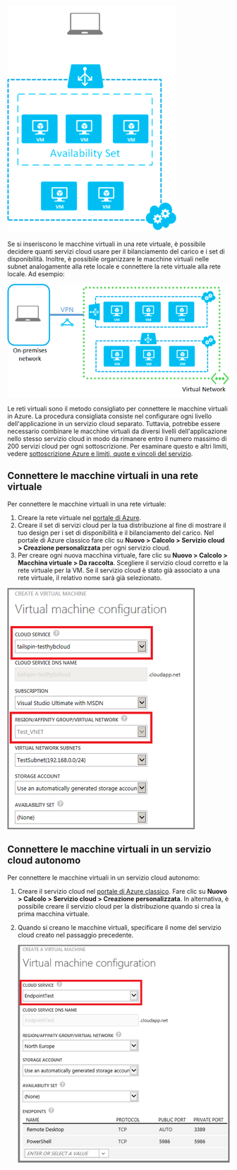 

![Macchine virtuali in un servizio cloud autonomo](./media/virtual-machines-common-classic-connect-vms/CloudServiceExample.png)

Se si inseriscono le macchine virtuali in una rete virtuale, è possibile decidere quanti servizi cloud usare per il bilanciamento del carico e i set di disponibilità. Inoltre, è possibile organizzare le macchine virtuali nelle subnet analogamente alla rete locale e connettere la rete virtuale alla rete locale. Ad esempio:

![Macchine virtuali in una rete virtuale](./media/virtual-machines-common-classic-connect-vms/VirtualNetworkExample.png)

Le reti virtuali sono il metodo consigliato per connettere le macchine virtuali in Azure. La procedura consigliata consiste nel configurare ogni livello dell'applicazione in un servizio cloud separato. Tuttavia, potrebbe essere necessario combinare le macchine virtuali da diversi livelli dell'applicazione nello stesso servizio cloud in modo da rimanere entro il numero massimo di 200 servizi cloud per ogni sottoscrizione. Per esaminare questo e altri limiti, vedere [sottoscrizione Azure e limiti, quote e vincoli del servizio](../articles/azure-subscription-service-limits.md).

## <a name="connect-vms-in-a-virtual-network"></a>Connettere le macchine virtuali in una rete virtuale
Per connettere le macchine virtuali in una rete virtuale:

1. Creare la rete virtuale nel [portale di Azure](../articles/virtual-network/virtual-networks-create-vnet-classic-pportal.md).
2. Creare il set di servizi cloud per la tua distribuzione al fine di mostrare il tuo design per i set di disponibilità e il bilanciamento del carico. Nel portale di Azure classico fare clic su **Nuovo > Calcolo > Servizio cloud > Creazione personalizzata** per ogni servizio cloud.
3. Per creare ogni nuova macchina virtuale, fare clic su **Nuovo > Calcolo > Macchina virtuale > Da raccolta**. Scegliere il servizio cloud corretto e la rete virtuale per la VM. Se il servizio cloud è stato già associato a una rete virtuale, il relativo nome sarà già selezionato.

![Selezione di un servizio cloud per una macchina virtuale](./media/virtual-machines-common-classic-connect-vms/VMConfig1.png)

## <a name="connect-vms-in-a-standalone-cloud-service"></a>Connettere le macchine virtuali in un servizio cloud autonomo
Per connettere le macchine virtuali in un servizio cloud autonomo:

1. Creare il servizio cloud nel [portale di Azure classico](http://manage.windowsazure.com). Fare clic su **Nuovo > Calcolo > Servizio cloud > Creazione personalizzata**. In alternativa, è possibile creare il servizio cloud per la distribuzione quando si crea la prima macchina virtuale.
2. Quando si creano le macchine virtuali, specificare il nome del servizio cloud creato nel passaggio precedente.
   
   ![Aggiungere una macchina virtuale a un servizio cloud esistente](./media/virtual-machines-common-classic-connect-vms/Connect-VM-to-CS.png)



<!--HONumber=Nov16_HO3-->


